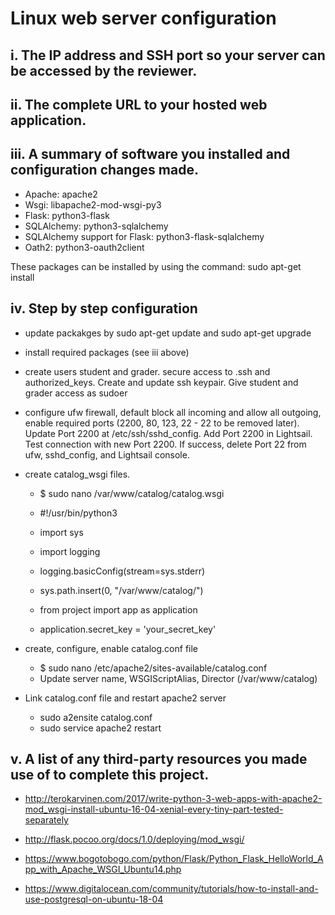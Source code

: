 # Linux web server configuration

## i. The IP address and SSH port so your server can be accessed by the reviewer.


## ii. The complete URL to your hosted web application.

## iii. A summary of software you installed and configuration changes made.

  * Apache: apache2
  * Wsgi: libapache2-mod-wsgi-py3
  * Flask: python3-flask
  * SQLAlchemy: python3-sqlalchemy
  * SQLAlchemy support for Flask: python3-flask-sqlalchemy
  * Oath2: python3-oauth2client

These packages can be installed by using the command: sudo apt-get install <package name>
 
## iv. Step by step configuration

* update packakges by sudo apt-get update and sudo apt-get upgrade

* install required packages (see iii above)

* create users student and grader. secure access to .ssh and authorized_keys. Create and update ssh keypair. Give student and grader access as sudoer

* configure ufw firewall, default block all incoming and allow all outgoing, enable required ports (2200, 80, 123, 22 - 22 to be removed later). Update Port 2200 at /etc/ssh/sshd_config. Add Port 2200 in Lightsail. Test connection with new Port 2200. If success, delete Port 22 from ufw, sshd_config, and Lightsail console.

* create catalog_wsgi files.
    * $ sudo nano /var/www/catalog/catalog.wsgi
    * #!/usr/bin/python3
    * import sys
    * import logging
    * logging.basicConfig(stream=sys.stderr)
    * sys.path.insert(0, "/var/www/catalog/")

    * from project import app as application
    * application.secret_key = 'your_secret_key'

* create, configure, enable catalog.conf file
    * $ sudo nano /etc/apache2/sites-available/catalog.conf
    * Update server name, WSGIScriptAlias, Director (/var/www/catalog)
   
* Link catalog.conf file and restart apache2 server
    * sudo a2ensite catalog.conf
    * sudo service apache2 restart 

## v. A list of any third-party resources you made use of to complete this project.

  * http://terokarvinen.com/2017/write-python-3-web-apps-with-apache2-mod_wsgi-install-ubuntu-16-04-xenial-every-tiny-part-tested-separately

 * http://flask.pocoo.org/docs/1.0/deploying/mod_wsgi/

  * https://www.bogotobogo.com/python/Flask/Python_Flask_HelloWorld_App_with_Apache_WSGI_Ubuntu14.php

  * https://www.digitalocean.com/community/tutorials/how-to-install-and-use-postgresql-on-ubuntu-18-04
